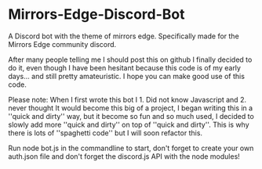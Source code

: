 # Mirrors-Edge-Discord-Bot
A Discord bot with the theme of mirrors edge. Specifically made for the Mirrors Edge community discord.

After many people telling me I should post this on github I finally decided to do it, even though I have been hesitant because this code is of my early days... and still pretty amateuristic. I hope you can make good use of this code. 

Please note: When I first wrote this bot I 1. Did not know Javascript and 2. never thought It would become this big of a project, I began writing this in a ''quick and dirty'' way, but it become so fun and so much used, I decided to slowly add more ''quick and dirty'' on top of ''quick and dirty''. This is why there is lots of ''spaghetti code'' but I will soon refactor this. 

Run node bot.js in the commandline to start, don't forget to create your own auth.json file and don't forget the discord.js API with the node modules!
